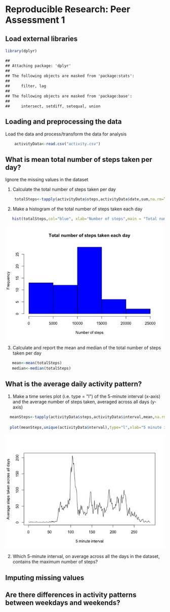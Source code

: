 # Reproducible Research: Peer Assessment 1

## Load external libraries

```r
library(dplyr)
```

```
## 
## Attaching package: 'dplyr'
## 
## The following objects are masked from 'package:stats':
## 
##     filter, lag
## 
## The following objects are masked from 'package:base':
## 
##     intersect, setdiff, setequal, union
```

## Loading and preprocessing the data
Load the data and process/transform the data for analysis


```r
    activityData<-read.csv("activity.csv")
```


## What is mean total number of steps taken per day?
Ignore the missing values in the dataset

1. Calculate the total number of steps taken per day

```r
    totalSteps<-tapply(activityData$steps,activityData$date,sum,na.rm=TRUE)
```

2. Make a histogram of the total number of steps taken each day

```r
   hist(totalSteps,col="blue", xlab="Number of steps",main = "Total number of steps taken each day")
```

![](PA1_template_files/figure-html/unnamed-chunk-4-1.png) 

3. Calculate and report the mean and median of the total number of steps taken per day

```r
   mean<-mean(totalSteps)
   median<-median(totalSteps)
```

## What is the average daily activity pattern?
1. Make a time series plot (i.e. type = "l") of the 5-minute interval (x-axis) and the average number of steps taken, averaged across all days (y-axis)

```r
  meanSteps<-tapply(activityData$steps,activityData$interval,mean,na.rm=TRUE)
  
  plot(meanSteps,unique(activityData$nterval),type="l",xlab="5 minute interval",ylab="Average steps taken across all days")
```

![](PA1_template_files/figure-html/unnamed-chunk-6-1.png) 

2. Which 5-minute interval, on average across all the days in the dataset, contains the maximum number of steps?


## Imputing missing values



## Are there differences in activity patterns between weekdays and weekends?
